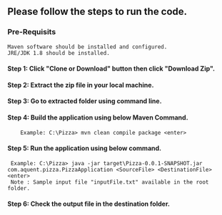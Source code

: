 ## Please follow the steps to run the code.
### Pre-Requisits
    Maven software should be installed and configured.
    JRE/JDK 1.8 should be installed.

#### Step 1: Click "Clone or Download" button then click "Download Zip".

#### Step 2: Extract the zip file in your local machine.

#### Step 3: Go to extracted folder using command line.

#### Step 4: Build the application using below Maven Command.
        Example: C:\Pizza> mvn clean compile package <enter>
        
#### Step 5: Run the application using below command.
     Example: C:\Pizza> java -jar target\Pizza-0.0.1-SNAPSHOT.jar com.aquent.pizza.PizzaApplication <SourceFile> <DestinationFile> <enter>        
     Note : Sample input file "inputFile.txt" available in the root folder.
     
#### Step 6: Check the output file in the destination folder.
